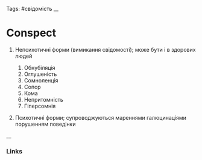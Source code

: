 Tags: #свідомість 
__
# Conspect

1. Непсихотичні форми (вимикання свідомості); може бути і в здорових людей
	1. Обнубіляція
	2. Оглушеність
	3. Сомноленція
	4. Сопор
	5. Кома
	6. Непритомність
	7. Гіперсомнія

2. Психотичні форми; супроводжуються мареннями галюцинаціями порушенням поведінки

__
### Links
